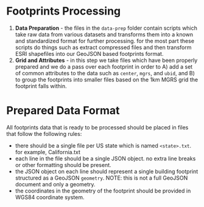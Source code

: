 # Footprints Processing

1. **Data Preparation** - the files in the `data-prep` folder contain scripts which take raw data from various datasets and transforms them into a known and standardized format for further processing.  for the most part these scripts do things such as extract compressed files and then transform ESRI shapefiles into our GeoJSON based footprints format.
2. **Grid and Attributes** - in this step we take files which have been properly prepared and we do a pass over each footprint in order to A) add a set of common attributes to the data such as `center`, `mgrs`, and `ubid`, and B) to group the footprints into smaller files based on the 1km MGRS grid the footprint falls within.


# Prepared Data Format

All footprints data that is ready to be processed should be placed in files that follow the following rules:
 - there should be a single file per US state which is named `<state>.txt`.  for example, California.txt
 - each line in the file should be a single JSON object.  no extra line breaks or other formatting should be present.
 - the JSON object on each line should represent a single building footprint structured as a GeoJSON `geometry`.  NOTE: this is not a full GeoJSON document and only a geometry.
 - the coordinates in the geometry of the footprint should be provided in WGS84 coordinate system.
